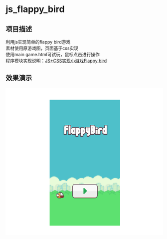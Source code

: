 # js_flappy_bird</br>
## 项目描述</br>
利用js实现简单的flappy bird游戏</br>
素材使用原游戏图，页面基于css实现</br>
使用main game.html可试玩，鼠标点击进行操作</br>
程序模块实现说明：[JS+CSS实现小游戏Flappy bird](https://blog.csdn.net/qq_41733192/article/details/105790516)</br>
## 效果演示</br>
![image](https://github.com/huiluczP/js_flappy_bird/blob/master/sample.gif)

